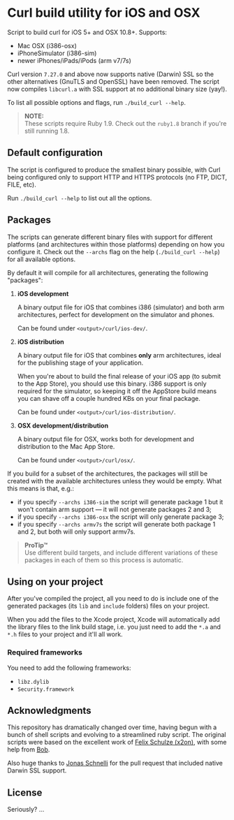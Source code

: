 Curl build utility for iOS and OSX
==================================

Script to build curl for iOS 5+ and OSX 10.8+. Supports:

- Mac OSX (i386-osx)
- iPhoneSimulator (i386-sim)
- newer iPhones/iPads/iPods (arm v7/7s)

Curl version `7.27.0` and above now supports native (Darwin) SSL so the other alternatives (GnuTLS and OpenSSL) have been removed. The script now compiles `libcurl.a` with SSL support at no additional binary size (yay!).

To list all possible options and flags, run `./build_curl --help`.

> **NOTE:**  
> These scripts require Ruby 1.9. Check out the `ruby1.8` branch if you're still running 1.8.


## Default configuration

The script is configured to produce the smallest binary possible, with Curl being configured only to support HTTP and HTTPS protocols (no FTP, DICT, FILE, etc).

Run `./build_curl --help` to list out all the options.


## Packages

The scripts can generate different binary files with support for different platforms (and architectures within those platforms) depending on how you configure it. Check out the `--archs` flag on the help (`./build_curl --help`) for all available options.

By default it will compile for all architectures, generating the following "packages":

1. **iOS development**

    A binary output file for iOS that combines i386 (simulator) and both arm architectures, perfect for development on the simulator and phones.

    Can be found under `<output>/curl/ios-dev/`.

2. **iOS distribution**

    A binary output file for iOS that combines **only** arm architectures, ideal for the publishing stage of your application.

    When you're about to build the final release of your iOS app (to submit to the App Store), you should use this binary. i386 support is only required for the simulator, so keeping it off the AppStore build means you can shave off a couple hundred KBs on your final package.

    Can be found under `<output>/curl/ios-distribution/`.

3. **OSX development/distribution**

    A binary output file for OSX, works both for development and distribution to the Mac App Store.

    Can be found under `<output>/curl/osx/`.

If you build for a subset of the architectures, the packages will still be created with the available architectures unless they would be empty. What this means is that, e.g.:

* if you specify `--archs i386-sim` the script will generate package 1 but it won't contain arm support &mdash; it will not generate packages 2 and 3;
* if you specify `--archs i386-osx` the script will only generate package 3;
* if you specify `--archs armv7s` the script will generate both package 1 and 2, but both will only support armv7s.

> **ProTip™**  
> Use different build targets, and include different variations of these packages in each of them so this process is automatic.


## Using on your project

After you've compiled the project, all you need to do is include one of the generated packages (its `lib` and `include` folders) files on your project.

When you add the files to the Xcode project, Xcode will automatically add the library files to the link build stage, i.e. you just need to add the `*.a` and `*.h` files to your project and it'll all work.


### Required frameworks

You need to add the following frameworks:

- `libz.dylib`
- `Security.framework`


## Acknowledgments

This repository has dramatically changed over time, having begun with a bunch of shell scripts and evolving to a streamlined ruby script. The original scripts were based on the excellent work of [Felix Schulze (x2on)](https://github.com/x2on), with some help from [Bob](http://stackoverflow.com/questions/9039554/using-libcurl-on-ios-5-as-an-alternative-to-nsurlconnection/9528936#9528936).

Also huge thanks to [Jonas Schnelli](https://github.com/jonasschnelli) for the pull request that included native Darwin SSL support.


## License

Seriously? ...

